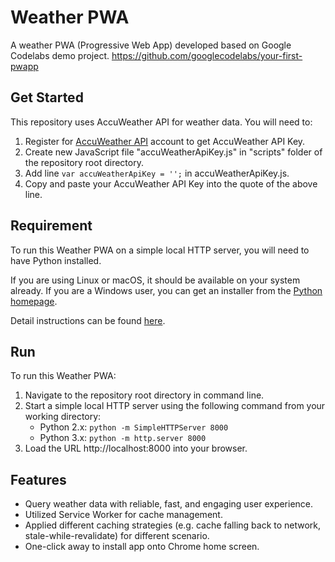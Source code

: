 # Weather PWA
A weather PWA (Progressive Web App) developed based on Google Codelabs demo project.
https://github.com/googlecodelabs/your-first-pwapp

## Get Started
This repository uses AccuWeather API for weather data. You will need to:
1. Register for [AccuWeather API](https://developer.accuweather.com/) account to get AccuWeather API Key.
2. Create new JavaScript file "accuWeatherApiKey.js" in "scripts" folder of the repository root directory.
3. Add line ```var accuWeatherApiKey = '';``` in accuWeatherApiKey.js.
4. Copy and paste your AccuWeather API Key into the quote of the above line.

## Requirement
To run this Weather PWA on a simple local HTTP server, you will need to have Python installed. 

If you are using Linux or macOS, it should be available on your system already. If you are a Windows user, you can get an installer from the [Python homepage](https://www.python.org/downloads/).

Detail instructions can be found [here](https://developer.mozilla.org/en-US/docs/Learn/Common_questions/set_up_a_local_testing_server).

## Run
To run this Weather PWA:
1. Navigate to the repository root directory in command line.
2. Start a simple local HTTP server using the following command from your working directory:
    * Python 2.x: ```python -m SimpleHTTPServer 8000```
    * Python 3.x: ```python -m http.server 8000```
3. Load the URL http://localhost:8000 into your browser.

## Features
  * Query weather data with reliable, fast, and engaging user experience.
  * Utilized Service Worker for cache management.
  * Applied different caching strategies (e.g. cache falling back to network, stale-while-revalidate) for different scenario.
  * One-click away to install app onto Chrome home screen.
